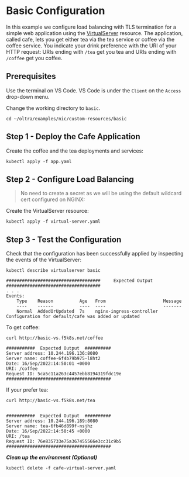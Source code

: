 # Basic Configuration

In this example we configure load balancing with TLS termination for a simple web application using the [VirtualServer](https://docs.nginx.com/nginx-ingress-controller/configuration/virtualserver-and-virtualserverroute-resources/) resource. The application, called cafe, lets you get either tea via the tea service or coffee via the coffee service. You indicate your drink preference with the URI of your HTTP request: URIs ending with `/tea` get you tea and URIs ending with `/coffee` get you coffee.


## Prerequisites  

Use the terminal on VS Code. VS Code is under the `Client` on the `Access` drop-down menu. 

Change the working directory to `basic`.
```
cd ~/oltra/examples/nic/custom-resources/basic
```

## Step 1 - Deploy the Cafe Application

Create the coffee and the tea deployments and services:
```
kubectl apply -f app.yaml
```

## Step 2 - Configure Load Balancing

> No need to create a secret as we will be using the default wildcard cert configured on NGINX:

Create the VirtualServer resource:
```
kubectl apply -f virtual-server.yaml
```

## Step 3 - Test the Configuration

Check that the configuration has been successfully applied by inspecting the events of the VirtualServer:
```
kubectl describe virtualserver basic

####################################     Expected Output    ####################################
. . .
Events:
    Type    Reason          Age   From                      Message
    ----    ------          ----  ----                      -------
    Normal  AddedOrUpdated  7s    nginx-ingress-controller  Configuration for default/cafe was added or updated
```

  
To get coffee:
```
curl http://basic-vs.f5k8s.net/coffee

###########  Expected Output  ##########
Server address: 10.244.196.136:8080
Server name: coffee-6f4b79b975-l8ht2
Date: 16/Sep/2022:14:50:01 +0000
URI: /coffee
Request ID: 5ca5c11a263c4457ebb8194319fdc19e
########################################
```

If your prefer tea:
```
curl http://basic-vs.f5k8s.net/tea


###########  Expected Output  ##########
Server address: 10.244.196.189:8080
Server name: tea-6fb46d899f-nsjhz
Date: 16/Sep/2022:14:50:45 +0000
URI: /tea
Request ID: 76e835733e75a367455566e3cc31c9b5
########################################

```


***Clean up the environment (Optional)***
```
kubectl delete -f cafe-virtual-server.yaml
```    
